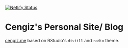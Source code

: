 [![Netlify Status](https://api.netlify.com/api/v1/badges/902e0dd6-7868-4e73-9b1a-c9114d53f6b6/deploy-status)](https://app.netlify.com/sites/cengizzopluoglu/deploys)

# Cengiz's Personal Site/ Blog

[cengiz.me](https://cengiz.me/) based on RStudio's `distill` and `radix` theme.
